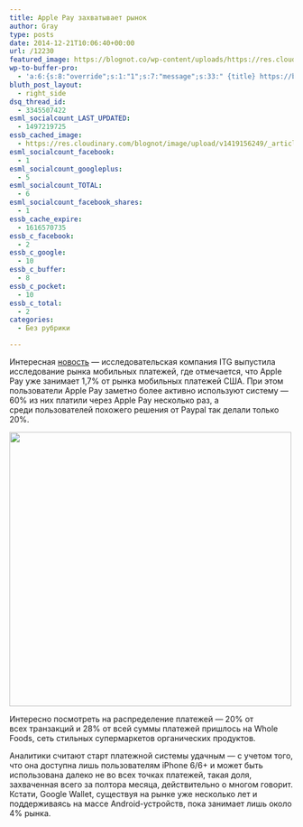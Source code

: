 ```yaml
---
title: Apple Pay захватывает рынок
author: Gray
type: posts
date: 2014-12-21T10:06:40+00:00
url: /12230
featured_image: https://blognot.co/wp-content/uploads/https://res.cloudinary.com/blognot/image/upload/v1419156249/_article_new_2014_09_applepaytouchid_od8zkt.jpg
wp-to-buffer-pro:
  - 'a:6:{s:8:"override";s:1:"1";s:7:"message";s:33:" {title} https://blognot.co/12230";s:5:"image";s:1:"1";s:6:"number";s:1:"1";s:16:"alternateMessage";s:0:"";s:3:"ids";a:4:{s:24:"4eb3e9e6512f7eb575000000";s:1:"1";s:24:"000000000000000000025630";s:1:"1";s:24:"52299b3a6771caf57c000000";s:1:"1";s:24:"5277fb456f9ada80020001f3";s:1:"1";}}'
bluth_post_layout:
  - right_side
dsq_thread_id:
  - 3345507422
esml_socialcount_LAST_UPDATED:
  - 1497219725
essb_cached_image:
  - https://res.cloudinary.com/blognot/image/upload/v1419156249/_article_new_2014_09_applepaytouchid_od8zkt.jpg
esml_socialcount_facebook:
  - 1
esml_socialcount_googleplus:
  - 5
esml_socialcount_TOTAL:
  - 6
esml_socialcount_facebook_shares:
  - 1
essb_cache_expire:
  - 1616570735
essb_c_facebook:
  - 2
essb_c_google:
  - 10
essb_c_buffer:
  - 8
essb_c_pocket:
  - 10
essb_c_total:
  - 2
categories:
  - Без рубрики

---
```








Интересная <a href="http://www.marketwatch.com/story/apple-pay-users-hungry-for-whole-foods-and-mcdonalds-2014-12-19" target="_blank">новость</a> — исследовательская компания ITG выпустила исследование рынка мобильных платежей, где отмечается, что Apple Pay уже занимает 1,7% от рынка мобильных платежей США. При этом пользователи Apple Pay заметно более активно используют систему — 60% из них платили через Apple Pay несколько раз, а среди пользователей похожего решения от Paypal так делали только 20%.

<img data-attachment-id="12231" data-permalink="https://blognot.co/12230/_article_new_2014_09_applepaytouchid_od8zkt" data-orig-file="https://i2.wp.com/blognot.co/wp-content/uploads/https://i1.wp.com/res.cloudinary.com/blognot/image/upload/v1419156249/_article_new_2014_09_applepaytouchid_od8zkt.jpg?resize=500%2C486&#038;ssl=1?fit=500%2C486&ssl=1" data-orig-size="500,486" data-comments-opened="1" data-image-meta="{&quot;aperture&quot;:&quot;0&quot;,&quot;credit&quot;:&quot;&quot;,&quot;camera&quot;:&quot;&quot;,&quot;caption&quot;:&quot;&quot;,&quot;created_timestamp&quot;:&quot;0&quot;,&quot;copyright&quot;:&quot;&quot;,&quot;focal_length&quot;:&quot;0&quot;,&quot;iso&quot;:&quot;0&quot;,&quot;shutter_speed&quot;:&quot;0&quot;,&quot;title&quot;:&quot;_article_new_2014_09_applepaytouchid_od8zkt&quot;}" data-image-title="_article_new_2014_09_applepaytouchid_od8zkt" data-image-description="" data-medium-file="https://i2.wp.com/blognot.co/wp-content/uploads/https://i1.wp.com/res.cloudinary.com/blognot/image/upload/v1419156249/_article_new_2014_09_applepaytouchid_od8zkt.jpg?resize=500%2C486&#038;ssl=1?fit=300%2C292&ssl=1" data-large-file="https://i2.wp.com/blognot.co/wp-content/uploads/https://i1.wp.com/res.cloudinary.com/blognot/image/upload/v1419156249/_article_new_2014_09_applepaytouchid_od8zkt.jpg?resize=500%2C486&#038;ssl=1?fit=500%2C486&ssl=1" class="aligncenter wp-image-12231" src="https://i1.wp.com/res.cloudinary.com/blognot/image/upload/v1419156249/_article_new_2014_09_applepaytouchid_od8zkt.jpg?resize=500%2C486&#038;ssl=1" alt="" width="500" height="486" data-recalc-dims="1" /> 

Интересно посмотреть на распределение платежей — 20% от всех транзакций и 28% от всей суммы платежей пришлось на Whole Foods, сеть стильных супермаркетов органических продуктов.

Аналитики считают старт платежной системы удачным — с учетом того, что она доступна лишь пользователям iPhone 6/6+ и может быть использована далеко не во всех точках платежей, такая доля, захваченная всего за полтора месяца, действительно о многом говорит. Кстати, Google Wallet, существуя на рынке уже несколько лет и поддерживаясь на массе Android-устройств, пока занимает лишь около 4% рынка.